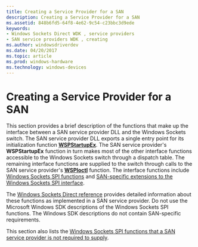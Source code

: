 ```yaml
---
title: Creating a Service Provider for a SAN
description: Creating a Service Provider for a SAN
ms.assetid: 848b6fd5-64f8-4e62-9c54-c23bbc3d9ede
keywords:
- Windows Sockets Direct WDK , service providers
- SAN service providers WDK , creating
ms.author: windowsdriverdev
ms.date: 04/20/2017
ms.topic: article
ms.prod: windows-hardware
ms.technology: windows-devices
---
```


# Creating a Service Provider for a SAN





This section provides a brief description of the functions that make up the interface between a SAN service provider DLL and the Windows Sockets switch. The SAN service provider DLL exports a single entry point for its initialization function [**WSPStartupEx**](https://msdn.microsoft.com/library/windows/hardware/ff566321). The SAN service provider's **WSPStartupEx** function in turn makes most of the other interface functions accessible to the Windows Sockets switch through a dispatch table. The remaining interface functions are supplied to the switch through calls to the SAN service provider's [**WSPIoctl**](https://msdn.microsoft.com/library/windows/hardware/ff566296) function. The interface functions include [Windows Sockets SPI functions](windows-sockets-spi-functions-required-for-sans.md) and [SAN-specific extensions to the Windows Sockets SPI interface](windows-sockets-spi-extensions-for-sans.md).

The [Windows Sockets Direct reference](https://msdn.microsoft.com/library/windows/hardware/ff565857) provides detailed information about these functions as implemented in a SAN service provider. Do not use the Microsoft Windows SDK descriptions of the Windows Sockets SPI functions. The Windows SDK descriptions do not contain SAN-specific requirements.

This section also lists the [Windows Sockets SPI functions that a SAN service provider is not required to supply](windows-sockets-spi-functions-not-required-for-sans.md).

 

 






